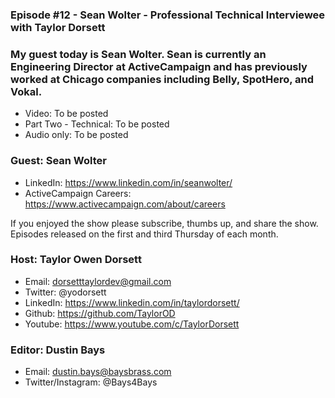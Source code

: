 ### Episode #12 - Sean Wolter - Professional Technical Interviewee with Taylor Dorsett

### My guest today is Sean Wolter. Sean is currently an Engineering Director at ActiveCampaign and has previously worked at Chicago companies including Belly, SpotHero, and Vokal.

- Video: To be posted
- Part Two - Technical: To be posted
- Audio only: To be posted

### Guest: Sean Wolter
- LinkedIn: https://www.linkedin.com/in/seanwolter/
- ActiveCampaign Careers: https://www.activecampaign.com/about/careers

If you enjoyed the show please subscribe, thumbs up, and share the show.
Episodes released on the first and third Thursday of each month.

### Host: Taylor Owen Dorsett
- Email: dorsetttaylordev@gmail.com
- Twitter: @yodorsett
- LinkedIn: https://www.linkedin.com/in/taylordorsett/
- Github: https://github.com/TaylorOD
- Youtube: https://www.youtube.com/c/TaylorDorsett

### Editor: Dustin Bays
- Email: dustin.bays@baysbrass.com
- Twitter/Instagram: @Bays4Bays
